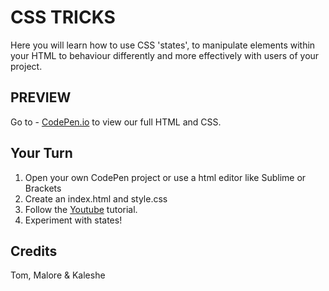 
# CSS TRICKS
Here you will learn how to use CSS 'states', to manipulate elements within your HTML to behaviour differently and more effectively with users of your project.

## PREVIEW
Go to - [CodePen.io](http://codepen.io/thomass96/pen/vLZyOw) to view our full HTML and CSS.

## Your Turn
1. Open your own CodePen project or use a html editor like Sublime or Brackets
2. Create an index.html and style.css
3. Follow the [Youtube]() tutorial.
4. Experiment with states!


## Credits
Tom, Malore & Kaleshe

